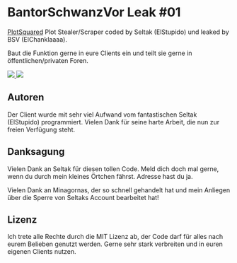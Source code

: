 # BantorSchwanzVor Leak #01

[PlotSquared](https://github.com/IntellectualSites/PlotSquared) Plot Stealer/Scraper coded by Seltak (ElStupido) und leaked by BSV (ElChanklaaaa).

Baut die Funktion gerne in eure Clients ein und teilt sie gerne in öffentlichen/privaten Foren.

<a href="https://www.t.me/BSVOfficial">
  <img src="https://img.shields.io/badge/BSV-TELEGRAM-green" />
</a>

<a href="https://www.t.me/BSVOfficial">
  <img src="https://img.shields.io/badge/SELTAK-HURENSOHN-red" />
</a>

## Autoren

Der Client wurde mit sehr viel Aufwand vom fantastischen Seltak (ElStupido) programmiert. Vielen Dank für seine harte Arbeit, die nun zur freien Verfügung steht.

## Danksagung

Vielen Dank an Seltak für diesen tollen Code. Meld dich doch mal gerne, wenn du durch mein kleines Örtchen fährst. Adresse hast du ja.

Vielen Dank an Minagornas, der so schnell gehandelt hat und mein Anliegen über die Sperre von Seltaks Account bearbeitet hat!

## Lizenz

Ich trete alle Rechte durch die MIT Lizenz ab, der Code darf für alles nach eurem Belieben genutzt werden. Gerne sehr stark verbreiten und in euren eigenen Clients nutzen.

